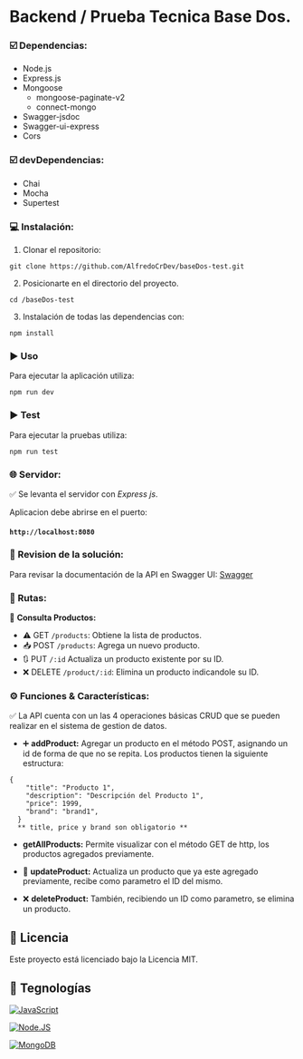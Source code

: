 # Backend / Prueba Tecnica Base Dos.

### ☑️ Dependencias:

- Node.js    
- Express.js   
- Mongoose  
  - mongoose-paginate-v2  
  - connect-mongo  
- Swagger-jsdoc
- Swagger-ui-express
- Cors

### ☑️ devDependencias:

- Chai
- Mocha
- Supertest

### 💻 Instalación:  

1. Clonar el repositorio: 
```shell
git clone https://github.com/AlfredoCrDev/baseDos-test.git
```
2. Posicionarte en el directorio del proyecto.

```shell
cd /baseDos-test
```
3. Instalación de todas las dependencias con:
```shell
npm install
```

### ▶️ Uso
Para ejecutar la aplicación utiliza:
```shell
npm run dev 
```
### ▶️ Test
Para ejecutar la pruebas utiliza:
```shell
npm run test 
```
### 🌐 Servidor:

✅    Se levanta el servidor con *Express js*.

Aplicacion debe abrirse en el puerto: 

#### `http://localhost:8080`  

### 📖 Revision de la solución:
Para revisar la documentación de la API en Swagger UI:
[Swagger](http://localhost:8080/apidocs/)

### 🔀 Rutas:

📍   **Consulta Productos:** 

- ⚠️ GET `/products`: Obtiene la lista de productos.
- 📥 POST `/products`: Agrega un nuevo producto.
- 🔃 PUT `/:id` Actualiza un producto existente por su ID.
- ❌ DELETE `/product/:id`: Elimina un producto indicandole su ID.


### ⚙️ Funciones & Características:

✅ La API cuenta con un las 4 operaciones básicas CRUD que se pueden realizar en el sistema de gestion de datos.

- ➕ **addProduct:** Agregar un producto en el método POST, asignando un id de forma de que no se repita. Los productos tienen la siguiente estructura: 

```
{
    "title": "Producto 1",
    "description": "Descripción del Producto 1",
    "price": 1999,
    "brand": "brand1",
  }
  ** title, price y brand son obligatorio **
```
- **getAllProducts:** Permite visualizar con el método GET de http, los productos agregados previamente.  
- 🔁 **updateProduct:** Actualiza un producto que ya este agregado previamente, recibe como parametro el ID del mismo. 

- ❌ **deleteProduct:** También, recibiendo un ID como parametro, se elimina un producto. 

## 🔐 Licencia

Este proyecto está licenciado bajo la Licencia MIT. 


## 📱 Tegnologías

[![JavaScript](https://img.shields.io/badge/JavaScript-F7DF1E?style=for-the-badge&logo=javascript&logoColor=white&labelColor=101010)]()

[![Node.JS](https://img.shields.io/badge/Node.JS-339933?style=for-the-badge&logo=node.js&logoColor=white&labelColor=101010)]()

[![MongoDB](https://img.shields.io/badge/MongoDB-47A248?style=for-the-badge&logo=mongodb&logoColor=white&labelColor=101010)]()
